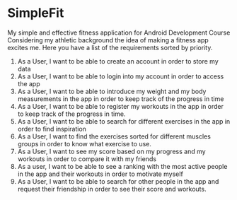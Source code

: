# SimpleFit
My simple and effective fitness application for Android Development Course
Considering my athletic background the idea of making a fitness app excites me. Here you have a list of the requirements sorted by priority.


1. As a User, I want to be able to create an account in order to store my data
2. As a User, I want to be able to login into my account in order to access the app
3. As a User, I want to be able to introduce my weight and my body measurements in the app in order to keep track of the progress in time
4. As a User, I want to be able to register my workouts in the app in order to keep track of the progress in time. 
5. As a User, I want to be able to search for different exercises in the app in order to find inspiration
6. As a User, I want to find the exercises sorted for different muscles groups in order to know what exercise to use.
7. As a User, I want to see my score based on my progress and my workouts in order to compare it with my friends
8. As a user, I want to be able to see a ranking with the most active people in the app and their workouts in order to motivate myself
9. As a User, I want to be able to search for other people in the app and request their friendship in order to see their score and workouts.
